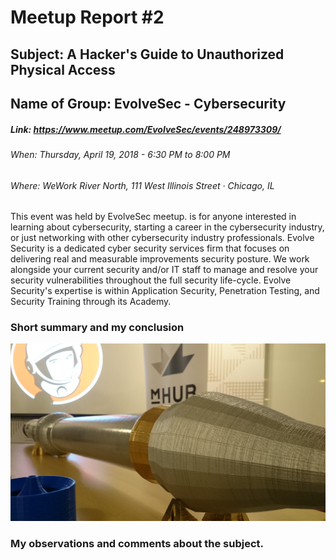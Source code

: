 # Meetup Report #2



## Subject: **A Hacker's Guide to Unauthorized Physical Access**


## Name of Group: **EvolveSec - Cybersecurity**


##### Link: https://www.meetup.com/EvolveSec/events/248973309/
###### When: Thursday, April 19, 2018 - 6:30 PM to 8:00 PM
###### Where: WeWork River North, 111 West Illinois Street · Chicago, IL

This event was held by EvolveSec meetup.  is for anyone interested in learning about cybersecurity, starting a career in the cybersecurity industry, or just networking with other cybersecurity industry professionals.
Evolve Security is a dedicated cyber security services firm that focuses on delivering real and measurable improvements security posture. We work alongside your current security and/or IT staff to manage and resolve your security vulnerabilities throughout the full security life-cycle. Evolve Security's expertise is within Application Security, Penetration Testing, and Security Training through its Academy.
 


### Short summary and my conclusion

![Spark](images/8.jpg "Spark")

 
 ### My observations and comments about the subject.

 